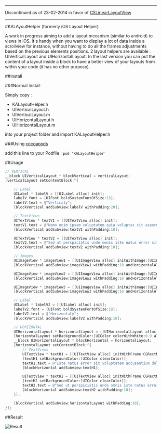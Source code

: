***
Discontinued as of 23-02-2014 in favor of [CSLinearLayoutView](https://github.com/scalessec/CSLinearLayoutView)
***

#KALAyoutHelper (formerly iOS Layout Helper)

A work in progress aiming to add a layout mecanism (similar to android) to views in iOS. It's handy when you want to display a lot of data inside a scrollview for instance, without having to do all the frames adjustments based on the previous elements positions.
2 layout helpers are available : UIVerticalLayout and UIHorizontalLayout.
In the last version you can put the content of a layout inside a block to have a better view of your layouts from within your code (it has no other purpose).

##Install

###Normal Install

Simply copy :
 * KALayoutHelper.h
 * UIVerticalLayout.h
 * UIVerticalLayout.m
 * UIHorizontalLayout.h
 * UIHorizontalLayout.m

into your project folder and import KALayoutHelper.h

###Using [cocoapods](http://cocoapods.org)

add this line to your Podfile :
```pod 'KALayoutHelper'```

##Usage


``` objective-c
// VERTICAL 
__block UIVerticalLayout * blockVertical = verticalLayout;
[verticalLayout setContentBlock:^{

    // Label
    UILabel * labelV = [[UILabel alloc] init];
    labelV.font = [UIFont boldSystemFontOfSize:18];
    labelV.text = @"Verticaly";
    [blockVertical addSubview:labelV withPadding:20];

    // TextViews
    UITextView * textV1 = [[UITextView alloc] init];
    textV1.text = @"Nemo enim ipsam voluptatem quia voluptas sit aspernatur aut odit aut fugit, sed quia consequuntur magni dolores?";
    [blockVertical addSubview:textV1 withPadding:10];

    UITextView * textV2 = [[UITextView alloc] init];
    textV2.text = @"Sed ut perspiciatis unde omnis iste natus error sit voluptatem accusantium doloremque laudantium !";
    [blockVertical addSubview:textV2 withPadding:10];

    // Images
    UIImageView * imageView1 = [[UIImageView alloc] initWithImage:[UIImage imageNamed:@"star"]];
    [blockVertical addSubview:imageView1 withPadding:10 andHorizontalAlignment:KALayoutHorizontalAlignmentLeft];

    UIImageView * imageView2 = [[UIImageView alloc] initWithImage:[UIImage imageNamed:@"star"]];
    [blockVertical addSubview:imageView2 withPadding:10 andHorizontalAlignment:KALayoutHorizontalAlignmentCenter];

    UIImageView * imageView3 = [[UIImageView alloc] initWithImage:[UIImage imageNamed:@"star"]];
    [blockVertical addSubview:imageView3 withPadding:10 andHorizontalAlignment:KALayoutHorizontalAlignmentRight];

    // Label
    UILabel * labelV2 = [[UILabel alloc] init];
    labelV2.font = [UIFont boldSystemFontOfSize:18];
    labelV2.text = @"Horizontaly";
    [blockVertical addSubview:labelV2 withPadding:10];

    // HORIZONTAL 
    UIHorizontalLayout * horizontalLayout = [[UIHorizontalLayout alloc] init];
    [horizontalLayout setBackgroundColor:[UIColor colorWithWhite:0.9 alpha:1]];
    __block UIHorizontalLayout * blockHorizontal = horizontalLayout;
    [horizontalLayout setContentBlock:^{
        // TextViews
        UITextView * textH1 = [[UITextView alloc] initWithFrame:CGRectMake(0,0,145,0)];
        [textH1 setBackgroundColor:[UIColor clearColor]];
        textH1.text = @"Iste natus error sit voluptatem accusantium doloremque laudantium, totam rem aperiam, eaque ipsa quae ab illo inventore veriticabo.";
        [blockHorizontal addSubview:textH1];

        UITextView * textH2 = [[UITextView alloc] initWithFrame:CGRectMake(0,0,145,0)];
        [textH2 setBackgroundColor:[UIColor clearColor]];
        textH2.text = @"Sed ut perspiciatis unde omnis iste natus error sit voluptatem accusantium atae vitae dicta sunt explicabo.";
        [blockHorizontal addSubview:textH2 withPadding:10];
    }];

    [blockVertical addSubview:horizontalLayout withPadding:10];
}];
```

##Result

![Result](http://i.imgur.com/7Hnedoa.png)

